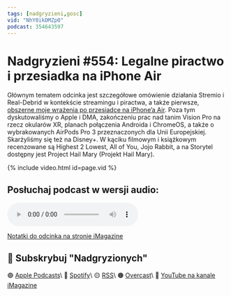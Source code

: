 ```yaml
---
tags: [nadgryzieni,gosc]
vid: "NhY0ikDMZp0"
podcast: 354643597
---
```


# Nadgryzieni #554: Legalne piractwo i przesiadka na iPhone Air

Głównym tematem odcinka jest szczegółowe omówienie działania Stremio i Real-Debrid w kontekście streamingu i piractwa, a także pierwsze, [obszerne moje wrażenia po przesiadce na iPhone’a Air](/air). Poza tym dyskutowaliśmy o Apple i DMA, zakończeniu prac nad tanim Vision Pro na rzecz okularów XR, planach połączenia Androida i ChromeOS, a także o wybrakowanych AirPods Pro 3 przeznaczonych dla Unii Europejskiej. Skarżyliśmy się też na Disney+. W kąciku filmowym i książkowym recenzowane są Highest 2 Lowest, All of You, Jojo Rabbit, a na Storytel dostępny jest Project Hail Mary (Projekt Hail Mary).

{% include video.html id=page.vid %}

<!--More-->

## Posłuchaj podcast w wersji audio:

<audio controls>
<source src="https://media.blubrry.com/nadgryzieni/imagazine.stronazen.pl/nadgryzieni/Nadgryzieni-Odcinek-554.mp3" type="audio/mpeg">
</audio>



[Notatki do odcinka na stronie iMagazine](https://imagazine.pl/2025/10/03/554-legalne-piractwo-i-przesiadka-na-iphone-air-nadgryzieni/)

## 🍎 Subskrybuj "Nadgryzionych"

🟣 [Apple Podcasts](https://podcasts.apple.com/pl/podcast/nadgryzieni-rozmowy-nie-tylko-o-tech/id354643597)\\
🔵 [Spotify](https://open.spotify.com/show/5KtWAdPjRr6X0oXHV0FqVf)\\
🟡 [RSS](https://retrorocketnetwork.pl/category/nadgryzieni-rss/feed/)\\
🟠 [Overcast](https://overcast.fm/itunes354643597/nadgryzieni-rozmowy-nie-tylko-o-apple)\\
🔴 [YouTube na kanale iMagazine](https://www.youtube.com/@imagazinepl/podcasts)

<!--podcast: 354643597-->

[n]: https://michael.gratis/nozbe_pl
[np]: https://michael.gratis/nozbepersonal_pl